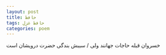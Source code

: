 ```yaml
---
layout: post
title: حافظ
tags: حافظ غزل
categories: poem
---
```


خسروان قبله حاجات جهانند ولی / سببش بندگی حضرت درویشان است